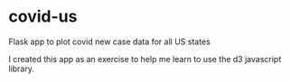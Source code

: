 # covid-us
Flask app to plot covid new case data for all US states

I created this app as an exercise to help me learn to use the d3 javascript library.
